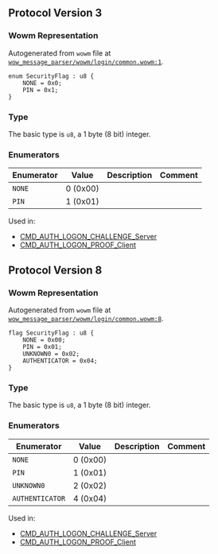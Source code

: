 ## Protocol Version 3

### Wowm Representation

Autogenerated from `wowm` file at [`wow_message_parser/wowm/login/common.wowm:1`](https://github.com/gtker/wow_messages/tree/main/wow_message_parser/wowm/login/common.wowm#L1).

```rust,ignore
enum SecurityFlag : u8 {
    NONE = 0x0;
    PIN = 0x1;
}
```
### Type
The basic type is `u8`, a 1 byte (8 bit) integer.
### Enumerators
| Enumerator | Value  | Description | Comment |
| --------- | -------- | ----------- | ------- |
| `NONE` | 0 (0x00) |  |  |
| `PIN` | 1 (0x01) |  |  |

Used in:
* [CMD_AUTH_LOGON_CHALLENGE_Server](cmd_auth_logon_challenge_server.md)
* [CMD_AUTH_LOGON_PROOF_Client](cmd_auth_logon_proof_client.md)
## Protocol Version 8

### Wowm Representation

Autogenerated from `wowm` file at [`wow_message_parser/wowm/login/common.wowm:8`](https://github.com/gtker/wow_messages/tree/main/wow_message_parser/wowm/login/common.wowm#L8).

```rust,ignore
flag SecurityFlag : u8 {
    NONE = 0x00;
    PIN = 0x01;
    UNKNOWN0 = 0x02;
    AUTHENTICATOR = 0x04;
}
```
### Type
The basic type is `u8`, a 1 byte (8 bit) integer.
### Enumerators
| Enumerator | Value  | Description | Comment |
| --------- | -------- | ----------- | ------- |
| `NONE` | 0 (0x00) |  |  |
| `PIN` | 1 (0x01) |  |  |
| `UNKNOWN0` | 2 (0x02) |  |  |
| `AUTHENTICATOR` | 4 (0x04) |  |  |

Used in:
* [CMD_AUTH_LOGON_CHALLENGE_Server](cmd_auth_logon_challenge_server.md)
* [CMD_AUTH_LOGON_PROOF_Client](cmd_auth_logon_proof_client.md)
